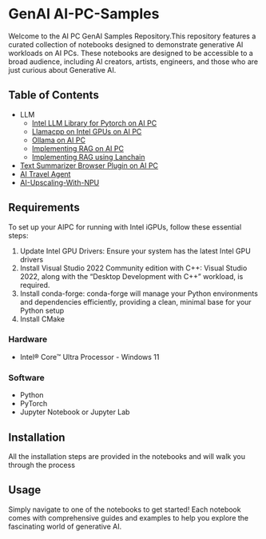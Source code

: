 # GenAI AI-PC-Samples

Welcome to the AI PC GenAI Samples Repository.This repository features a curated collection of notebooks designed to demonstrate generative AI workloads on AI PCs. These notebooks are designed to be accessible to a broad audience, including AI creators, artists, engineers, and those who are just curious about Generative AI.



## Table of Contents
- LLM
    - [Intel LLM Library for Pytorch on AI PC](./LLM/03_llm_pytorch_gpu.ipynb)
    - [ Llamacpp on Intel GPUs on AI PC](./LLM/06_llm_sycl_gpu.ipynb)
    - [ Ollama on AI PC](./LLM/02_ollama_gpu.ipynb)
    - [Implementing RAG on AI PC](./LLM/04_llm-rag.ipynbb)
    - [Implementing RAG using Lanchain](./LLM/09_rag_langchain.ipynb)
- [Text Summarizer Browser Plugin on AI PC](./Text-Summarizer-Browser-Plugin/TextSummarizerPlugin.ipynb)
- [AI Travel Agent](./AI-Travel-Agent/AI_Travel_Agent.ipynb)
- [AI-Upscaling-With-NPU](./AI-Upscaling-With-NPU/AI_Upscaling_With_NPU.ipynb)

## Requirements
To set up your AIPC for running with Intel iGPUs, follow these essential steps:
1. Update Intel GPU Drivers: Ensure your system has the latest Intel GPU drivers
2. Install Visual Studio 2022 Community edition with C++: Visual Studio 2022, along with the “Desktop Development with C++” workload, is required.
3. Install conda-forge: conda-forge will manage your Python environments and dependencies efficiently, providing a clean, minimal base for your Python setup
4. Install CMake

### Hardware
- Intel® Core™ Ultra Processor - Windows 11


### Software
- Python
- PyTorch
- Jupyter Notebook or Jupyter Lab

## Installation

All the installation steps are provided in the notebooks and will walk you through the process

## Usage

Simply navigate to one of the notebooks to get started! Each notebook comes with comprehensive guides and examples to help you explore the fascinating world of generative AI.


